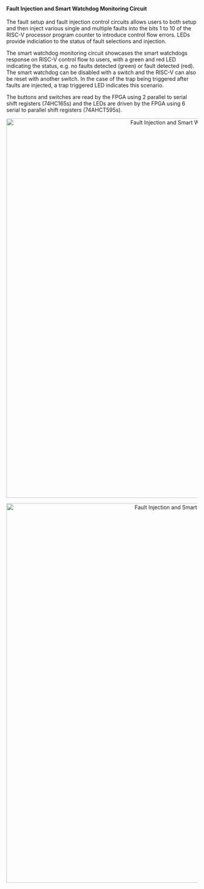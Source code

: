 #### Fault Injection and Smart Watchdog Monitoring Circuit

The fault setup and fault injection control circuits allows users to both setup and then inject various single and multiple faults into the bits 1 to 10 of the RISC-V processor program counter to introduce control flow errors. LEDs provide indiciation to the status of fault selections and injection.

The smart watchdog monitoring circuit showcases the smart watchdogs response on RISC-V control flow to users, with a green and red LED indicating the status, e.g. no faults detected (green) or fault detected (red). The smart watchdog can be disabled with a switch and the RISC-V can also be reset with another switch. In the case of the trap being triggered after faults are injected, a trap triggered LED indicates this scenario.

The buttons and switches are read by the FPGA using 2 parallel to serial shift registers (74HC165s) and the LEDs are driven by the FPGA using 6 serial to parallel shift registers (74AHCT595s).

<p align="center">
  <img src="../assets/fault_injection_and_smart_watchdog_monitoring_pcb_3D.PNG" alt="Fault Injection and Smart Watchdog Monitoring pcb 3D" width="1000"/>
</p>

<p align="center">
  <img src="../assets/fault_injection_and_smart_watchdog_monitoring_pcb.PNG" alt="Fault Injection and Smart Watchdog Monitoring pcb" width="1000"/>
</p>
